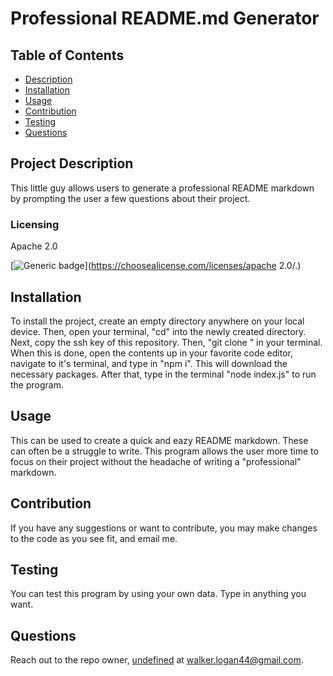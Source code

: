 
  # Professional README.md Generator 

  ## Table of Contents
  - [Description](#project-description)
  - [Installation](#installation)
  - [Usage](#usage)
  - [Contribution](#contribution)
  - [Testing](#testing)
  - [Questions](#questions)


  ## Project Description
  This little guy allows users to generate a professional README markdown by prompting the user a few questions about their project.

  ### Licensing
  Apache 2.0
  
  [![Generic badge](https://img.shields.io/badge/License-Apache&ensp;2.0-green.svg)](https://choosealicense.com/licenses/apache 2.0/.) 
  
  

  ## Installation
  To install the project, create an empty directory anywhere on your local device. Then, open your terminal, "cd" into the newly created directory. Next, copy the ssh key of this repository. Then, "git clone <ssh-key>" in your terminal. When this is done, open the contents up in your favorite code editor, navigate to it's terminal, and type in "npm i". This will download the necessary packages. After that, type in the terminal "node index.js" to run the program. 

  ## Usage 
  This can be used to create a quick and eazy README markdown. These can often be a struggle to write. This program allows the user more time to focus on their project without the headache of writing a "professional" markdown.

  ## Contribution
  If you have any suggestions or want to contribute, you may make changes to the code as you see fit, and email me.

  ## Testing
  You can test this program by using your own data. Type in anything you want.

  ## Questions
  Reach out to the repo owner, [undefined](https://github.com/undefined) at walker.logan44@gmail.com.
